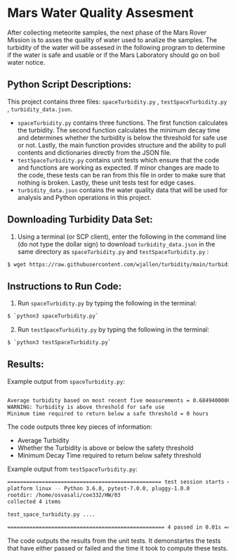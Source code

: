 # Mars Water Quality Assesment
After collecting meteorite samples, the next phase of the Mars Rover Mission is to asses the quality of water used to analize the samples. The turbidity of the water will be assesed in the following program to determine if the water is safe and usable or if the Mars Laboratory should go on boil water notice.



## Python Script Descriptions:
This project contains three files: `spaceTurbidity.py` , `testSpaceTurbidity.py` , `turbidity_data.json`.
- `spaceTurbidity.py` contains three functions. The first function calculates the turbidity. The second function calculates the minimum decay time and determines whether the turbidity is below the threshold for safe use or not. Lastly, the main function provides structure and the ability to pull contents and dictionaries directly from the JSON file.
- `testSpaceTurbidity.py` contains unit tests which ensure that the code and functions are working as expected. If minor changes are made to the code, these tests can be ran from this file in order to make sure that nothing is broken. Lastly, these unit tests test for edge cases.
- `turbidity_data.json` contains the water quality data that will be used for analysis and Python operations in this project.

## Downloading Turbidity Data Set:
1) Using a terminal (or SCP client), enter the following in the command line (do not type the dollar sign) to download `turbidity_data.json` in the same directory as `spaceTurbidity.py` and `testSpaceTurbidity.py` :

```bash
$ wget https://raw.githubusercontent.com/wjallen/turbidity/main/turbidity_data.json
```

## Instructions to Run Code:
1. Run `spaceTurbidity.py` by typing the following in the terminal:
```bash
$ `python3 spaceTurbidity.py`
```  
2. Run `testSpaceTurbidity.py` by typing the following in the terminal: 
```bash
$ `python3 testSpaceTurbidity.py`
``` 

## Results:
Example output from `spaceTurbidity.py`:

```bash

Average turbidity based on most recent five measurements = 0.6849400000000001 NTU
WARNING: Turbidity is above threshold for safe use
Minimum time required to return below a safe threshold = 0 hours

``` 

The code outputs three key pieces of information:
- Average Turbidity
- Whether the Turbidity is above or below the safety threshold
- Minimum Decay Time required to return below safety threshold

Example output from `testSpaceTurbidity.py`:

```bash
================================================= test session starts ==================================================
platform linux -- Python 3.6.8, pytest-7.0.0, pluggy-1.0.0
rootdir: /home/osvasali/coe332/HW/03
collected 4 items

test_space_turbidity.py ....                                                                                     [100%]

================================================== 4 passed in 0.01s ===================================================
``` 

The code outputs the results from the unit tests. It demonstartes the tests that have either passed or failed and the time it took to compute these tests.

